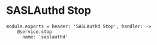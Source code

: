 
# SASLAuthd Stop

    module.exports = header: 'SASLAuthd Stop', handler: ->
        @service.stop
          name: 'saslauthd'
